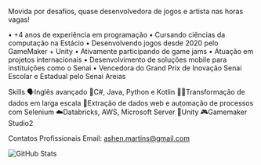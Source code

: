 Movida por desafios, quase desenvolvedora de jogos e artista nas horas vagas!

• +4 anos de experiência em programação
• Cursando ciências da computação na Estácio 
• Desenvolvendo jogos desde 2020 pelo GameMaker + Unity
• Ativamente participando de game jams
• Atuação em projetos internacionais
• Desenvolvimento de soluções mobile para instituições como o Senai
• Vencedora do Grand Prix de Inovação Senai Escolar e Estadual pelo Senai Areias

Skills
🗣️Inglês avançado
🥶C#, Java, Python e Kotlin
😶‍🌫️Transformação de dados em larga escala
🐉Extração de dados web e automação de processos com Selenium
☁️Databricks, AWS, Microsoft Server
🧊Unity 
🎮Gamemaker Studio2

Contatos Profissionais
Email: ashen.martins@gmail.com

![GitHub Stats](https://github-readme-stats.vercel.app/api?username=ashcrysis&theme=radical)

